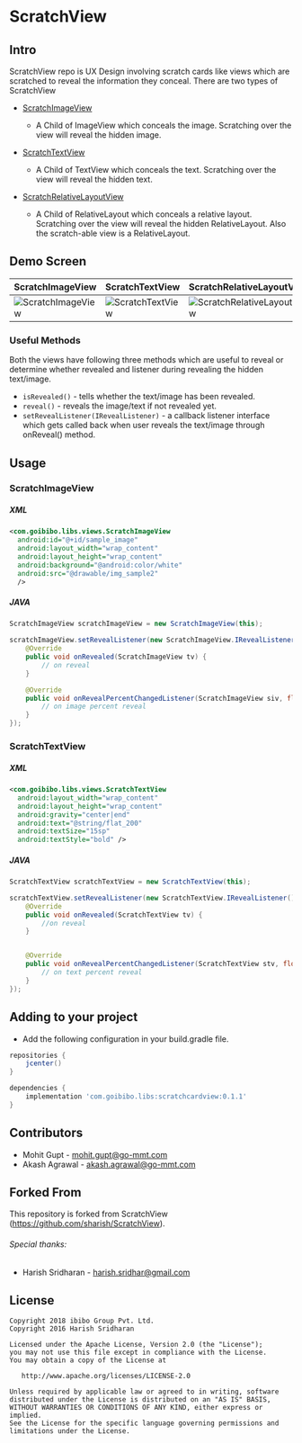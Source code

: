 # ScratchView


Intro
------

ScratchView repo is UX Design involving scratch cards like views which are scratched to reveal the information they conceal. There
are two types of ScratchView 
* <a href='https://github.com/goibibo/ScratchCardView/blob/master/views/src/main/java/com/goibibo/libs/views/ScratchImageView.java'> ScratchImageView </a>
    - A Child of ImageView which conceals the image. Scratching over the view will reveal the hidden image.
  
* <a href='https://github.com/goibibo/ScratchCardView/blob/master/views/src/main/java/com/goibibo/libs/views/ScratchTextView.java'> ScratchTextView </a>
    - A Child of TextView which conceals the text. Scratching over the view will reveal the hidden text.

* <a href='https://github.com/goibibo/ScratchCardView/blob/master/views/src/main/java/com/goibibo/libs/views/ScratchRelativeLayoutView.java'> ScratchRelativeLayoutView </a>
    - A Child of RelativeLayout which conceals a relative layout. Scratching over the view will reveal the hidden RelativeLayout. Also the scratch-able view is a RelativeLayout.

Demo Screen
------    

|     ScratchImageView                |        ScratchTextView              |        ScratchRelativeLayoutView              |
| ----------------------------  | ----------------------------- | ----------------------------- |
| ![ScratchImageView][scratch_image] | ![ScratchTextView][scratch_text]   | ![ScratchRelativeLayoutView][scratch_relative]   |

### Useful Methods

Both the views have following three methods which are useful to reveal or determine whether revealed and listener during revealing the hidden text/image.

* ```isRevealed()``` - tells whether the text/image has been revealed.
* ```reveal()``` - reveals the image/text if not revealed yet.
* ```setRevealListener(IRevealListener)``` - a callback listener interface which gets called back when user reveals the text/image
through onReveal() method.

Usage
--------

### ScratchImageView

##### XML

```xml
<com.goibibo.libs.views.ScratchImageView
  android:id="@+id/sample_image"
  android:layout_width="wrap_content"
  android:layout_height="wrap_content"
  android:background="@android:color/white"
  android:src="@drawable/img_sample2"
  />

```

##### JAVA

```java
ScratchImageView scratchImageView = new ScratchImageView(this);

scratchImageView.setRevealListener(new ScratchImageView.IRevealListener() {
    @Override
    public void onRevealed(ScratchImageView tv) {
        // on reveal
    }

    @Override
    public void onRevealPercentChangedListener(ScratchImageView siv, float percent) {
        // on image percent reveal
    }
});
```

### ScratchTextView

##### XML

```xml
<com.goibibo.libs.views.ScratchTextView
  android:layout_width="wrap_content"
  android:layout_height="wrap_content"
  android:gravity="center|end"
  android:text="@string/flat_200"
  android:textSize="15sp"
  android:textStyle="bold" />

```

##### JAVA

```java
ScratchTextView scratchTextView = new ScratchTextView(this);

scratchTextView.setRevealListener(new ScratchTextView.IRevealListener() {
    @Override
    public void onRevealed(ScratchTextView tv) {
        //on reveal
    }


    @Override
    public void onRevealPercentChangedListener(ScratchTextView stv, float percent) {
        // on text percent reveal
    }
});
```

Adding to your project
------------------------

- Add the following configuration in your build.gradle file.

```gradle
repositories {
    jcenter()
}

dependencies {
    implementation 'com.goibibo.libs:scratchcardview:0.1.1'
}
```

Contributors
------------

* Mohit Gupt - <mohit.gupt@go-mmt.com>
* Akash Agrawal - <akash.agrawal@go-mmt.com>

Forked From
-----------

This repository is forked from ScratchView (https://github.com/sharish/ScratchView).

###### Special thanks:

* Harish Sridharan - <harish.sridhar@gmail.com>

License
--------
```
Copyright 2018 ibibo Group Pvt. Ltd.
Copyright 2016 Harish Sridharan

Licensed under the Apache License, Version 2.0 (the "License");
you may not use this file except in compliance with the License.
You may obtain a copy of the License at

   http://www.apache.org/licenses/LICENSE-2.0

Unless required by applicable law or agreed to in writing, software
distributed under the License is distributed on an "AS IS" BASIS,
WITHOUT WARRANTIES OR CONDITIONS OF ANY KIND, either express or implied.
See the License for the specific language governing permissions and
limitations under the License.
```


[scratch_image]:https://raw.githubusercontent.com/cooltechworks/ScratchView/2ec97c9a539d5976b68bf62ec07df8c727d72be2/screenshots/scratch_image_view_demo.gif
[scratch_text]:https://raw.githubusercontent.com/cooltechworks/ScratchView/master/screenshots/scratch_text_view_demo.gif
[scratch_relative]:https://raw.githubusercontent.com/goibibo/ScratchCardView/development/screenshots/scratch_relative_layout_image.gif


